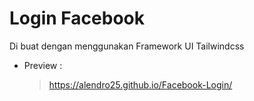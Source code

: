 # Login Facebook

Di buat dengan menggunakan Framework UI Tailwindcss

- Preview :
  > https://alendro25.github.io/Facebook-Login/

